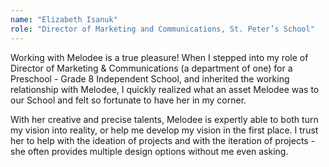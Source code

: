 ```yaml
---
name: "Elizabeth Isanuk"
role: "Director of Marketing and Communications, St. Peter’s School"
---
```

Working with Melodee is a true pleasure! When I stepped into my role of Director of Marketing & Communications (a department of one) for a Preschool - Grade 8 Independent School, and inherited the working relationship with Melodee, I quickly realized what an asset Melodee was to our School and felt so fortunate to have her in my corner. 

With her creative and precise talents, Melodee is expertly able to both turn my vision into reality, or help me develop my vision in the first place. I trust her to help with the ideation of projects and with the iteration of projects - she often provides multiple design options without me even&nbsp;asking.